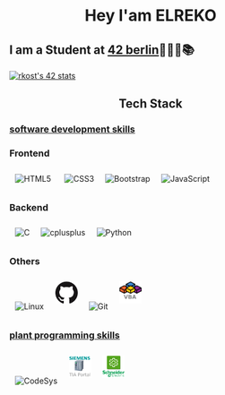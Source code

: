 
<h1 align="center"><span style="color: withe;"> Hey I'am ELREKO </span></h1>

## I am a Student at [42 berlin](https://42berlin.de/)👨🏻‍💻📚

[![rkost's 42 stats](https://badge.mediaplus.ma/binary/rkost)](https://github.com/oakoudad/badge42)

<h2 align="center"> Tech Stack </h2>
<h3><span style="text-decoration: underline;">software development skills</span></h3>

### Frontend
<img style="margin: 10px" src="https://profilinator.rishav.dev/skills-assets/html5-original-wordmark.svg" alt="HTML5" height="40" width="40"/> <img style="margin: 10px" src="https://profilinator.rishav.dev/skills-assets/css3-original-wordmark.svg" alt="CSS3" height="40" /><img style="margin: 10px" src="https://profilinator.rishav.dev/skills-assets/bootstrap-plain.svg" alt="Bootstrap" height="40"/><img style="margin: 10px" src="https://profilinator.rishav.dev/skills-assets/javascript-original.svg" alt="JavaScript" height="40"/>

### Backend
<img style="margin: 10px" src="https://profilinator.rishav.dev/skills-assets/c-original.svg" alt="C" width="40"  height="40"/><img style="margin: 10px" src="https://profilinator.rishav.dev/skills-assets/cplusplus-original.svg" alt="cplusplus" width="40" height="40"/><img style="margin: 10px" src="https://profilinator.rishav.dev/skills-assets/python-original.svg" alt="Python" height="40" />

### Others 
<img style="margin: 10px" src="https://profilinator.rishav.dev/skills-assets/linux-original.svg" alt="Linux" height="40" /><img style="margin: 10px" src="https://raw.githubusercontent.com/github/explore/78df643247d429f6cc873026c0622819ad797942/topics/github/github.png" alt="<GitHub" width="40" height="40"/><img style="margin: 10px" src="https://profilinator.rishav.dev/skills-assets/git-scm-icon.svg" alt="Git" height="40" /><img style="margin: 10px" src="pic/Microsoft_Visual_Basic_for_Applications_logo.png" alt="VBA" height="40" />

<h3><span style="text-decoration: underline;">plant programming skills</span></h3>

<img style="margin: 10px" src="https://upload.wikimedia.org/wikipedia/commons/8/86/Codesys_Logo.svg" alt="CodeSys" height="40" /><img style="margin: 10px" src="pic/Tia.png" alt="CodeSys" height="40" /><img style="margin: 10px" src="pic/SoMachine.png" alt="CodeSys" height="40" />





<!--
**ELREKO/ELREKO** is a ✨ _special_ ✨ repository because its `README.md` (this file) appears on your GitHub profile.

Here are some ideas to get you started:

- 🔭 I’m currently working on ...
- 🌱 I’m currently learning ...
- 👯 I’m looking to collaborate on ...
- 🤔 I’m looking for help with ...
- 💬 Ask me about ...
- 📫 How to reach me: ...
- 😄 Pronouns: ...
- ⚡ Fun fact: ...
-->
